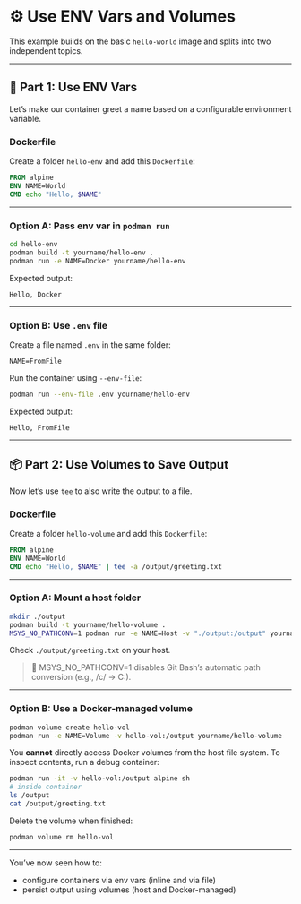 # ⚙️ Use ENV Vars and Volumes

This example builds on the basic `hello-world` image and splits into two independent topics.

---

## 🧪 Part 1: Use ENV Vars

Let’s make our container greet a name based on a configurable environment variable.

### Dockerfile

Create a folder `hello-env` and add this `Dockerfile`:

```dockerfile
FROM alpine
ENV NAME=World
CMD echo "Hello, $NAME"
```

---

### Option A: Pass env var in `podman run`

```bash
cd hello-env
podman build -t yourname/hello-env .
podman run -e NAME=Docker yourname/hello-env
```

Expected output:

```
Hello, Docker
```

---

### Option B: Use `.env` file

Create a file named `.env` in the same folder:

```
NAME=FromFile
```

Run the container using `--env-file`:

```bash
podman run --env-file .env yourname/hello-env
```

Expected output:

```
Hello, FromFile
```

---

## 📦 Part 2: Use Volumes to Save Output

Now let’s use `tee` to also write the output to a file.

### Dockerfile

Create a folder `hello-volume` and add this `Dockerfile`:

```dockerfile
FROM alpine
ENV NAME=World
CMD echo "Hello, $NAME" | tee -a /output/greeting.txt
```

---

### Option A: Mount a host folder

```bash
mkdir ./output
podman build -t yourname/hello-volume .
MSYS_NO_PATHCONV=1 podman run -e NAME=Host -v "./output:/output" yourname/hello-volume
```

Check `./output/greeting.txt` on your host.

> 📌 MSYS_NO_PATHCONV=1 disables Git Bash’s automatic path conversion (e.g., /c/ → C:\).

---

### Option B: Use a Docker-managed volume

```bash
podman volume create hello-vol
podman run -e NAME=Volume -v hello-vol:/output yourname/hello-volume
```

You **cannot** directly access Docker volumes from the host file system.
To inspect contents, run a debug container:

```bash
podman run -it -v hello-vol:/output alpine sh
# inside container
ls /output
cat /output/greeting.txt
```

Delete the volume when finished:

```bash
podman volume rm hello-vol
```

---

You’ve now seen how to:
- configure containers via env vars (inline and via file)
- persist output using volumes (host and Docker-managed)
